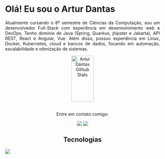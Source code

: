 # Olá! Eu sou o Artur Dantas

<p align="justify">Atualmente cursando o 8º semestre de Ciências da Computação, sou um desenvolvedor Full-Stack com experiência em desenvolvimento web e DevOps. Tenho domínio de Java (Spring, Quarkus, jhipster e Jakarta), API REST, React e Angular, Vue. Além disso, possuo experiência em Linux, Docker, Kubernetes, cloud e bancos de dados, focando em automação, escalabilidade e otimização de sistemas.</p>

<div align="center">
 <a href="https://github.com/MartinsArtur"><img alt="Artur Dantas Github Stats" src="https://denvercoder1-github-readme-stats.vercel.app/api?username=MartinsArtur&show_icons=true&count_private=true&theme=react&border_color=7F3FBF&bg_color=0D1117&title_color=F85D7F&icon_color=F8D866" height="150px" width="38%"/></a>
</div>

<br/>

<div align="center">
  <p>Entre em contato comigo:</p>
  <a href="https://www.linkedin.com/in/artur-d-martins/" target="_blank"><img src="https://img.shields.io/badge/-LinkedIn-%230077B5?style=for-the-badge&logo=linkedin&logoColor=white" target="_blank"></a> 
  <a href="mailto:arturdantasmartins@gmail.com"><img src="https://img.shields.io/badge/-Gmail-%23333?style=for-the-badge&logo=gmail&logoColor=white" target="_blank"></a>
</div>

<h2 align="center">Tecnologias</h2>
<img src="https://skillicons.dev/icons?i=spring,java,react,angular,vue,nodejs,postman,kubernetes,docker,mongodb,postgresql,html,css,javascript,typescript,python,git,github,c,vim" />
